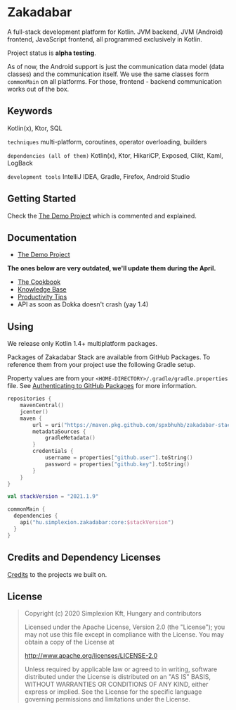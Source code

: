 # Zakadabar

A full-stack development platform for Kotlin. JVM backend, JVM (Android) frontend, JavaScript frontend, all programmed
exclusively in Kotlin.

Project status is **alpha testing**.

As of now, the Android support is just the communication data model (data classes) and the communication itself. We use
the same classes form `commonMain` on all platforms. For those, frontend - backend communication works out of the box.

## Keywords

Kotlin(x), Ktor, SQL

`techniques` multi-platform, coroutines, operator overloading, builders

`dependencies (all of them)` Kotlin(x), Ktor, HikariCP, Exposed, Clikt, Kaml, LogBack

`development tools` IntelliJ IDEA, Gradle, Firefox, Android Studio

## Getting Started

Check the [The Demo Project](demo) which is commented and explained.

## Documentation

* [The Demo Project](demo)

**The ones below are very outdated, we'll update them during the April.**

* [The Cookbook](doc/cookbook/README.md)
* [Knowledge Base](doc/knowledge-base/README.md)
* [Productivity Tips](doc/misc/Productivity.md)
* API as soon as Dokka doesn't crash (yay 1.4)

## Using

We release only Kotlin 1.4+ multiplatform packages.

Packages of Zakadabar Stack are available from GitHub Packages. To reference them from your project use the following Gradle setup.

Property values are from your `<HOME-DIRECTORY>/.gradle/gradle.properties` file.
See [Authenticating to GitHub Packages](https://docs.github.com/en/packages/using-github-packages-with-your-projects-ecosystem/configuring-gradle-for-use-with-github-packages#authenticating-to-github-packages)
for more information.

```kotlin
repositories {
    mavenCentral()
    jcenter()
    maven {
        url = uri("https://maven.pkg.github.com/spxbhuhb/zakadabar-stack")
        metadataSources {
            gradleMetadata()
        }
        credentials {
            username = properties["github.user"].toString()
            password = properties["github.key"].toString()
        }
    }
}

val stackVersion = "2021.1.9"

commonMain {
  dependencies {
    api("hu.simplexion.zakadabar:core:$stackVersion")
  }
}
```

## Credits and Dependency Licenses

[Credits](doc/misc/credits.md) to the projects we built on.

## License

> Copyright (c) 2020 Simplexion Kft, Hungary and contributors
>
> Licensed under the Apache License, Version 2.0 (the "License");
> you may not use this file except in compliance with the License.
> You may obtain a copy of the License at
>
>    http://www.apache.org/licenses/LICENSE-2.0
>
> Unless required by applicable law or agreed to in writing, software
> distributed under the License is distributed on an "AS IS" BASIS,
> WITHOUT WARRANTIES OR CONDITIONS OF ANY KIND, either express or implied.
> See the License for the specific language governing permissions and
> limitations under the License.
